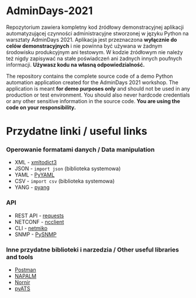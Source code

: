 # AdminDays-2021
Repozytorium zawiera kompletny kod źródłowy demonstracyjnej aplikacji automatyzującej czynności administracyjne stworzonej w języku Python na warsztaty AdminDays 2021.
Aplikacja jest przeznaczona **wyłącznie do celów demonstracyjnych** i nie powinna być używana w żadnym środowisku produkcyjnym ani testowym. W kodzie źródłowym nie należy też nigdy zapisywać na stałe poświadczeń ani żadnych innych poufnych informacji. 
**Używasz kodu na własną odpowiedzialność.**

The repository contains the complete source code of a demo Python automation application created for the AdminDays 2021 workshop.
The application is meant **for demo purposes only** and should not be used in any production or test environment. You should also never hardcode credentials or any other sensitive information in the source code.
**You are using the code on your responsibility.**



# Przydatne linki / useful links

### Operowanie formatami danych / Data manipulation
* XML - [xmltodict3](https://pypi.org/project/xmltodict3/)
* JSON - `import json` (biblioteka systemowa)
* YAML - [PyYAML](https://pypi.org/project/PyYAML/)
* CSV - `import csv` (biblioteka systemowa)
* YANG - [pyang](https://pypi.org/project/pyang/)

### API
* REST API - [requests](https://pypi.org/project/requests/)
* NETCONF - [ncclient](https://pypi.org/project/ncclient/)
* CLI - [netmiko](https://pypi.org/project/netmiko/)
* SNMP - [PySNMP](https://pypi.org/project/pysnmp/)


### Inne przydatne biblioteki i narzedzia / Other useful libraries and tools
* [Postman](https://www.postman.com/)
* [NAPALM](https://napalm.readthedocs.com/)
* [Nornir](https://nornir.readthedocs.com/)
* [pyATS](https://developer.cisco.com/pyats/)
